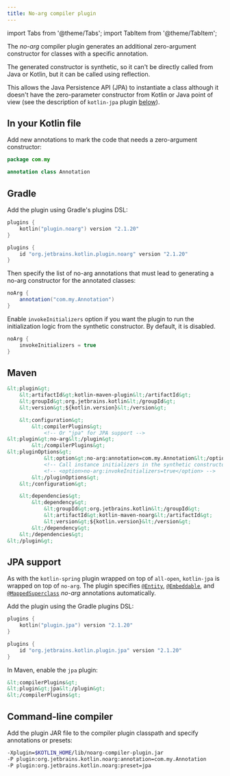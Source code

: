 ```yaml
---
title: No-arg compiler plugin
---
```


import Tabs from '@theme/Tabs';
import TabItem from '@theme/TabItem';




The *no-arg* compiler plugin generates an additional zero-argument constructor for classes with a specific annotation. 

The generated constructor is synthetic, so it can't be directly called from Java or Kotlin, but it can be called using reflection.

This allows the Java Persistence API (JPA) to instantiate a class although it doesn't have the zero-parameter constructor
from Kotlin or Java point of view (see the description of `kotlin-jpa` plugin [below](#jpa-support)).

## In your Kotlin file

Add new annotations to mark the code that needs a zero-argument constructor:

```kotlin
package com.my

annotation class Annotation
```

## Gradle

Add the plugin using Gradle's plugins DSL:

<Tabs groupId="build-script">
<TabItem value="kotlin" label="Kotlin" default>

```kotlin
plugins {
    kotlin("plugin.noarg") version "2.1.20"
}
```

</TabItem>
<TabItem value="groovy" label="Groovy" default>

```groovy
plugins {
    id "org.jetbrains.kotlin.plugin.noarg" version "2.1.20"
}
```

</TabItem>
</Tabs>

Then specify the list of no-arg annotations that must lead to generating a no-arg constructor for the annotated classes:

```groovy
noArg {
    annotation("com.my.Annotation")
}
```

Enable `invokeInitializers` option if you want the plugin to run the initialization logic from the synthetic constructor.
By default, it is disabled.

```groovy
noArg {
    invokeInitializers = true
}
```

## Maven

```xml
&lt;plugin&gt;
    &lt;artifactId&gt;kotlin-maven-plugin&lt;/artifactId&gt;
    &lt;groupId&gt;org.jetbrains.kotlin&lt;/groupId&gt;
    &lt;version&gt;${kotlin.version}&lt;/version&gt;

    &lt;configuration&gt;
        &lt;compilerPlugins&gt;
            <!-- Or "jpa" for JPA support -->
&lt;plugin&gt;no-arg&lt;/plugin&gt;
        &lt;/compilerPlugins&gt;
&lt;pluginOptions&gt;
            &lt;option&gt;no-arg:annotation=com.my.Annotation&lt;/option&gt;
            <!-- Call instance initializers in the synthetic constructor -->
            <!-- <option>no-arg:invokeInitializers=true</option> -->
        &lt;/pluginOptions&gt;
    &lt;/configuration&gt;

    &lt;dependencies&gt;
        &lt;dependency&gt;
            &lt;groupId&gt;org.jetbrains.kotlin&lt;/groupId&gt;
            &lt;artifactId&gt;kotlin-maven-noarg&lt;/artifactId&gt;
            &lt;version&gt;${kotlin.version}&lt;/version&gt;
        &lt;/dependency&gt;
    &lt;/dependencies&gt;
&lt;/plugin&gt;
```

## JPA support

As with the `kotlin-spring` plugin wrapped on top of `all-open`, `kotlin-jpa` is wrapped on top of `no-arg`. The plugin specifies 
[`@Entity`](https://docs.oracle.com/javaee/7/api/javax/persistence/Entity.html), [`@Embeddable`](https://docs.oracle.com/javaee/7/api/javax/persistence/Embeddable.html),
and [`@MappedSuperclass`](https://docs.oracle.com/javaee/7/api/javax/persistence/MappedSuperclass.html) 
*no-arg* annotations automatically.

Add the plugin using the Gradle plugins DSL:

<Tabs groupId="build-script">
<TabItem value="kotlin" label="Kotlin" default>

```kotlin
plugins {
    kotlin("plugin.jpa") version "2.1.20"
}
```

</TabItem>
<TabItem value="groovy" label="Groovy" default>

```groovy
plugins {
    id "org.jetbrains.kotlin.plugin.jpa" version "2.1.20"
}
```

</TabItem>
</Tabs>

In Maven, enable the `jpa` plugin:

```xml
&lt;compilerPlugins&gt;
&lt;plugin&gt;jpa&lt;/plugin&gt;
&lt;/compilerPlugins&gt;
```

## Command-line compiler

Add the plugin JAR file to the compiler plugin classpath and specify annotations or presets:

```bash
-Xplugin=$KOTLIN_HOME/lib/noarg-compiler-plugin.jar
-P plugin:org.jetbrains.kotlin.noarg:annotation=com.my.Annotation
-P plugin:org.jetbrains.kotlin.noarg:preset=jpa
```
